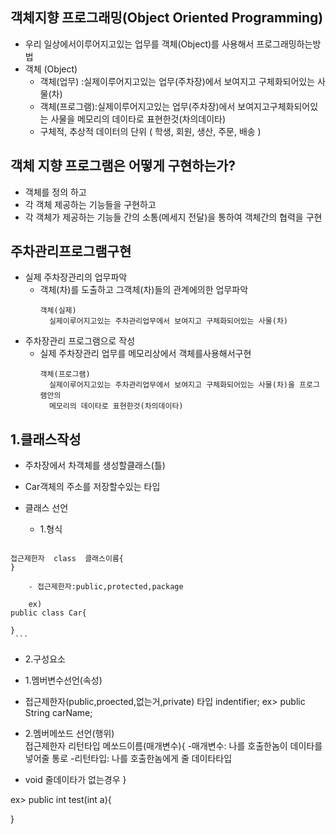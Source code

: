 
## 객체지향 프로그래밍(Object Oriented Programming)
  - 우리 일상에서이루어지고있는 업무를 객체(Object)를 사용해서 프로그래밍하는방법
  - 객체 (Object)
	 - 객체(업무)   :실제이루어지고있는 업무(주차장)에서 보여지고 구체화되어있는 사물(차)  
	 - 객체(프로그램):실제이루어지고있는 업무(주차장)에서 보여지고구체화되어있는 사물을 메모리의 데이타로 표현한것(차의데이타) 
	 - 구체적, 추상적 데이터의 단위 ( 학생, 회원, 생산, 주문, 배송 )

## 객체 지향 프로그램은 어떻게 구현하는가?

- 객체를 정의 하고 
- 각 객체 제공하는 기능들을 구현하고
- 각 객체가 제공하는 기능들 간의 소통(메세지 전달)을 통하여 객체간의 협력을 구현 



 ## 주차관리프로그램구현
 
   - 실제 주차장관리의 업무파악
     - 객체(차)를 도출하고 그객체(차)들의 관계에의한 업무파악
       ```
       객체(실제)
         실제이루어지고있는 주차관리업무에서 보여지고 구체화되어있는 사물(차)    
       ```
   - 주차장관리 프로그램으로 작성 
     - 실제 주차장관리 업무를 메모리상에서 객체를사용해서구현
       ```
       객체(프로그램)
         실제이루어지고있는 주차관리업무에서 보여지고 구체화되어있는 사물(차)을 프로그램안의
         메모리의 데이타로 표현한것(차의데이타)
       ```

  ## 1.클래스작성
   - 주차장에서 차객체를 생성할클래스(틀)
   - Car객체의 주소를 저장할수있는 타입
   - 클래스 선언

     - 1.형식       
     ```java
	접근제한자  class  클래스이름{
	} 
	
        - 접근제한자:public,protected,package
	
        ex)
	public class Car{
	
	}
     ```
     
- 2.구성요소

- 1.멤버변수선언(속성)
- 접근제한자(public,proected,없는거,private) 타입 indentifier;
ex> public String carName;

- 2.멤버메쏘드 선언(행위)    
접근제한자 리턴타입 메쏘드이름(매개변수){
-매개변수: 나를 호출한놈이 데이타를 넣어줄 통로
-리턴타입: 나를 호출한놈에게 줄 데이타타입 
- void 줄데이타가 없는경우
}

ex> 
public int test(int a){

}
